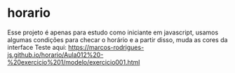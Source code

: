# horario
Esse projeto é apenas para estudo como iniciante em javascript, usamos algumas condições para checar o horário e a partir disso, muda as cores da interface 
Teste aqui: https://marcos-rodrigues-js.github.io/horario/Aula012%20-%20exercicio%201/modelo/exercicio001.html
